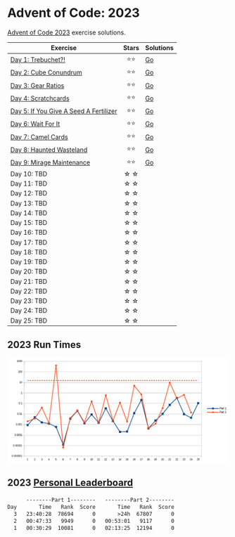 # Advent of Code: 2023

[Advent of Code 2023](https://adventofcode.com/2023) exercise solutions.

<!-- ★ ☆ -->

| Exercise                                      | Stars | Solutions |
|-----------------------------------------------|:-----:|-----------|
| [Day 1: Trebuchet?!][rm1]                     |  ⭐⭐   | [Go][go1] |
| [Day 2: Cube Conundrum][rm2]                  |  ⭐⭐   | [Go][go2] |
| [Day 3: Gear Ratios][rm3]                     |  ⭐⭐   | [Go][go3] |
| [Day 4: Scratchcards][rm4]                    |  ⭐⭐   | [Go][go4] |
| [Day 5: If You Give A Seed A Fertilizer][rm5] |  ⭐⭐   | [Go][go5] |
| [Day 6: Wait For It][rm6]                     |  ⭐⭐   | [Go][go6] |
| [Day 7: Camel Cards][rm7]                     |  ⭐⭐   | [Go][go7] |
| [Day 8: Haunted Wasteland][rm8]               |  ⭐⭐   | [Go][go8] |
| [Day 9: Mirage Maintenance][rm9]              |  ⭐⭐   | [Go][go9] |
| Day 10: TBD                                   |  ☆ ☆  |           |
| Day 11: TBD                                   |  ☆ ☆  |           |
| Day 12: TBD                                   |  ☆ ☆  |           |
| Day 13: TBD                                   |  ☆ ☆  |           |
| Day 14: TBD                                   |  ☆ ☆  |           |
| Day 15: TBD                                   |  ☆ ☆  |           |
| Day 16: TBD                                   |  ☆ ☆  |           |
| Day 17: TBD                                   |  ☆ ☆  |           |
| Day 18: TBD                                   |  ☆ ☆  |           |
| Day 19: TBD                                   |  ☆ ☆  |           |
| Day 20: TBD                                   |  ☆ ☆  |           |
| Day 21: TBD                                   |  ☆ ☆  |           |
| Day 22: TBD                                   |  ☆ ☆  |           |
| Day 23: TBD                                   |  ☆ ☆  |           |
| Day 24: TBD                                   |  ☆ ☆  |           |
| Day 25: TBD                                   |  ☆ ☆  |           |

## 2023 Run Times

![2023 exercise run-time graphs](run-times.png)

## 2023 [Personal Leaderboard](https://adventofcode.com/2023/leaderboard/self)

```text
      --------Part 1--------   --------Part 2--------
Day       Time   Rank  Score       Time   Rank  Score
  3   23:40:28  78694      0       >24h  67807      0
  2   00:47:33   9949      0   00:53:01   9117      0
  1   00:30:29  10081      0   02:13:25  12194      0
```

<!-- reference links -->

[rm1]: 01-trebuchet?/README.md
[go1]: 01-trebuchet?/go
[rm2]: 02-cubeConundrum/README.md
[go2]: 02-cubeConundrum/go
[rm3]: 03-gearRatios/README.md
[go3]: 03-gearRatios/go
[rm4]: 04-scratchcards/README.md
[go4]: 04-scratchcards/go
[rm5]: 05-ifYouGiveASeedAFertilizer/README.md
[go5]: 05-ifYouGiveASeedAFertilizer/go
[rm6]: 06-waitForIt/README.md
[go6]: 06-waitForIt/go
[rm7]: 07-camelCards/README.md
[go7]: 07-camelCards/go
[rm8]: 08-hauntedWasteland/README.md
[go8]: 08-hauntedWasteland/go
[rm9]: 09-mirageMaintenance/README.md
[go9]: 09-mirageMaintenance/go
